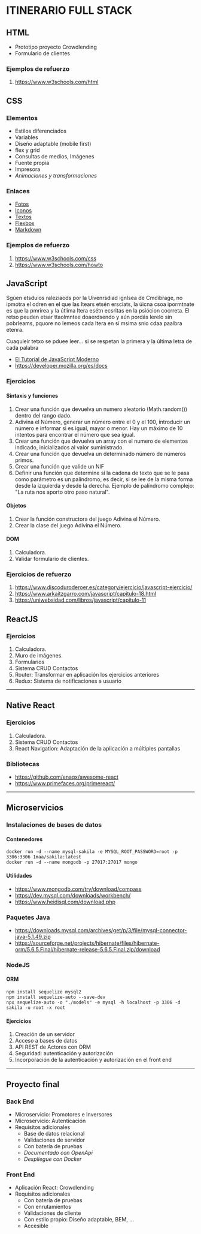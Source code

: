 # ITINERARIO FULL STACK

## HTML

- Prototipo proyecto Crowdlending
- Formulario de clientes

### Ejemplos de refuerzo

  1. <https://www.w3schools.com/html>

## CSS

### Elementos

- Estilos diferenciados
- Variables
- Diseño adaptable (mobile first)
- flex y grid
- Consultas de medios, Imágenes
- Fuente propia
- Impresora
- *Animaciones y transformaciones*

### Enlaces

- [Fotos](https://picsum.photos/)
- [Iconos](https://fontawesome.com/)
- [Textos](https://www.lipsum.com/)
- [Flexbox](https://flexboxfroggy.com/#es)
- [Markdown](https://www.markdownguide.org/basic-syntax/)

### Ejemplos de refuerzo

  1. <https://www.w3schools.com/css>
  2. <https://www.w3schools.com/howto>

## JavaScript

Sgúen etsduios raleziaods por la Uivenrsdiad ignlsea de Cmdibrage, no ipmotra el odren en el que las ltears etsén ersciats, la úicna csoa ipormtnate es que la pmrirea y la útlima ltera esétn ecsritas en la psiócion cocrreta. El retso peuden etsar ttaolmntee doaerdsendo y aún pordás lerelo sin pobrleams, pquore no lemeos cada ltera en sí msima snio cdaa paalbra etenra.

Cuaquleir tetxo se pduee leer... si se respetan la primera y la última letra de cada palabra

- [El Tutorial de JavaScript Moderno](https://es.javascript.info/)
- <https://developer.mozilla.org/es/docs>

### Ejercicios

#### Sintaxis y funciones

1. Crear una función que devuelva un numero aleatorio (Math.random()) dentro del rango dado.
2. Adivina el Número, generar un número entre el 0 y el 100, introducir un número e informar si es igual, mayor o menor. Hay un máximo de 10 intentos para encontrar el número que sea igual.
3. Crear una función que devuelva un array con el numero de elementos indicado, inicializados al valor suministrado.
4. Crear una función que devuelva un determinado número de números primos.
5. Crear una función que valide un NIF
6. Definir una función que determine si la cadena de texto que se le pasa como parámetro es un palíndromo, es decir, si se lee de la misma forma desde la izquierda y desde la derecha. Ejemplo de palíndromo complejo: "La ruta nos aporto otro paso natural".

#### Objetos

1. Crear la función constructora del juego Adivina el Número.
2. Crear la clase del juego Adivina el Número.

#### DOM

1. Calculadora.
2. Validar formulario de clientes.

### Ejercicios de refuerzo

  1. <https://www.discoduroderoer.es/category/ejercicio/javascript-ejercicio/>
  2. <https://www.arkaitzgarro.com/javascript/capitulo-18.html>
  3. <https://uniwebsidad.com/libros/javascript/capitulo-11>

## ReactJS

### Ejercicios

1. Calculadora.
2. Muro de imágenes.
3. Formularios
4. Sistema CRUD Contactos
5. Router: Transformar en aplicación los ejercicios anteriores
6. Redux: Sistema de notificaciones a usuario

---

## Native React

### Ejercicios

1. Calculadora.
2. Sistema CRUD Contactos
3. React Navigation: Adaptación de la aplicación a múltiples pantallas

### Bibliotecas

- <https://github.com/enaqx/awesome-react>
- <https://www.primefaces.org/primereact/>

---

## Microservicios

### Instalaciones de bases de datos

#### Contenedores

    docker run -d --name mysql-sakila -e MYSQL_ROOT_PASSWORD=root -p 3306:3306 1maa/sakila:latest  
    docker run -d --name mongodb -p 27017:27017 mongo

#### Utilidades

- https://www.mongodb.com/try/download/compass  
- https://dev.mysql.com/downloads/workbench/
- https://www.heidisql.com/download.php  

### Paquetes Java

- https://downloads.mysql.com/archives/get/p/3/file/mysql-connector-java-5.1.49.zip  
- https://sourceforge.net/projects/hibernate/files/hibernate-orm/5.6.5.Final/hibernate-release-5.6.5.Final.zip/download

### NodeJS

#### ORM

    npm install sequelize mysql2  
    npm install sequelize-auto --save-dev  
    npx sequelize-auto -o "./models" -e mysql -h localhost -p 3306 -d sakila -u root -x root

#### Ejercicios

1. Creación de un servidor
2. Acceso a bases de datos
3. API REST de Actores con ORM
4. Seguridad: autenticación y autorización
5. Incorporación de la autenticación y autorización en el front end

---

## Proyecto final

### Back End

- Microservicio: Promotores e Inversores
- Microservicio: Autenticación
- Requisitos adicionales
  - Base de datos relacional
  - Validaciones de servidor
  - Con batería de pruebas
  - *Documentado con OpenApi*
  - *Despliegue con Docker*

### Front End

- Aplicación React: Crowdlending
- Requisitos adicionales
  - Con batería de pruebas
  - Con enrutamientos
  - Validaciones de cliente
  - Con estilo propio: Diseño adaptable, BEM, ...
  - Accesible
